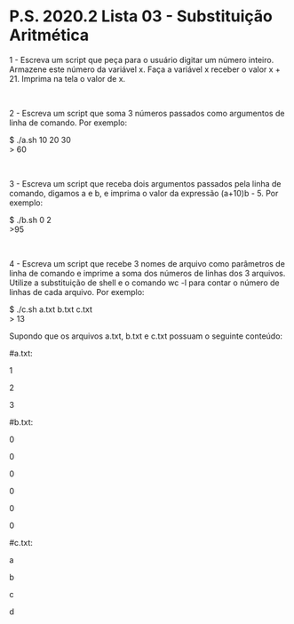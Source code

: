 <h1>P.S. 2020.2 Lista 03 - Substituição Aritmética</h1>

<p>1 - Escreva um script que peça para o usuário digitar um número inteiro. Armazene este número da variável x. Faça a variável x receber o valor x + 21. Imprima na tela o valor de x.</p>

</br>
<p>2 - Escreva um script que soma 3 números passados como argumentos de linha de comando. Por exemplo:<p>

<p>$ ./a.sh 10 20 30</br>
> 60</p>

</br>
<p> 3 - Escreva um script que receba dois argumentos passados pela linha de comando, digamos a e b, e imprima o valor da expressão (a+10)b - 5. Por exemplo:</p>

<p>$ ./b.sh 0 2</br>
>95</p>

</br>
<p>4 - Escreva um script que recebe 3 nomes de arquivo como parâmetros de linha de comando e imprime a soma dos números de linhas dos 3 arquivos. Utilize a substituição de shell e o comando wc -l para contar o número de linhas de cada arquivo. Por exemplo:</p>

<p>$ ./c.sh a.txt b.txt c.txt</br>
> 13</p>

Supondo que os arquivos a.txt, b.txt e c.txt possuam o seguinte conteúdo:

#a.txt:
<p>1</p>
<p>2</p>
<p>3</p>

#b.txt:
<p>0</p>
<p>0</p>
<p>0</p>
<p>0</p>
<p>0</p>
<p>0</p>

#c.txt:
<p>a</p>
<p>b</p>
<p>c</p>
<p>d</p>
